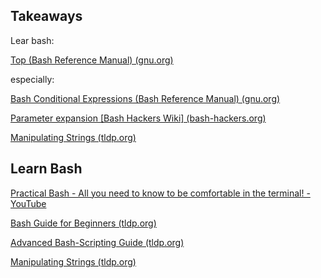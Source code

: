 ## Takeaways

Lear bash:

[Top (Bash Reference Manual) (gnu.org)](https://www.gnu.org/software/bash/manual/html_node/)

especially:

[Bash Conditional Expressions (Bash Reference Manual) (gnu.org)](https://www.gnu.org/software/bash/manual/html_node/Bash-Conditional-Expressions.html)

[Parameter expansion [Bash Hackers Wiki] (bash-hackers.org)](https://wiki.bash-hackers.org/syntax/pe)

[Manipulating Strings (tldp.org)](https://tldp.org/LDP/abs/html/string-manipulation.html)

## Learn Bash

[Practical Bash - All you need to know to be comfortable in the terminal! - YouTube](https://www.youtube.com/playlist?list=PLShDm2AZYnK1SdG3dufPdCqk08sOahUBP)

[Bash Guide for Beginners (tldp.org)](https://tldp.org/LDP/Bash-Beginners-Guide/html/)

[Advanced Bash-Scripting Guide (tldp.org)](https://tldp.org/LDP/abs/html/)

[Manipulating Strings (tldp.org)](https://tldp.org/LDP/abs/html/string-manipulation.html)
